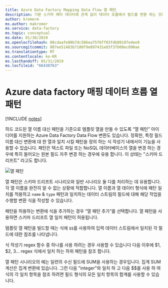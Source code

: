 ```yaml
---
title: Azure Data Factory Mapping Data Flow 열 패턴
description: 기본 스키마 메타 데이터에 관계 없이 데이터 흐름에서 필드를 변환 하는 것에 대 한 일반화 된 템플릿을 패턴을 만드는 매핑 데이터 흐름에서 Azure 데이터 팩터리 열 패턴을 사용 하는 방법을 알아봅니다
author: kromerm
ms.author: makromer
ms.service: data-factory
ms.topic: conceptual
ms.date: 01/30/2019
ms.openlocfilehash: 08cdaafe00b7dc586ea75f6ff03fdb89107edee9
ms.sourcegitcommit: 087ee51483b7180f9e897431e83f37b08ec890ae
ms.translationtype: MT
ms.contentlocale: ko-KR
ms.lasthandoff: 05/31/2019
ms.locfileid: "66430763"
---
```

# <a name="azure-data-factory-mapping-data-flows-column-patterns"></a>Azure data factory 매핑 데이터 흐름 열 패턴

[!INCLUDE [notes](../../includes/data-factory-data-flow-preview.md)]

하드 코드된 열 이름 대신 패턴을 기준으로 템플릿 열을 만들 수 있도록 “열 패턴” 아이디어를 지원하는 Azure Data Factory Data Flow 변환도 있습니다. 정확한, 특정 필드 이름 대신 변환에 대 한 열과 일치 시킬 패턴을 정의 하는 식 작성기 내에서이 기능을 사용할 수 있습니다. 패턴은 텍스트 파일 또는 NoSQL 데이터베이스의 열을 변경 하는 경우에 특히 들어오는 원본 필드 자주 변경 하는 경우에 유용 합니다. 이 상태는 "스키마 드리프트" 라고도 합니다.

![열 패턴](media/data-flow/columnpattern2.png "열 패턴")

열 패턴은 스키마 드리프트 시나리오와 일반 시나리오 둘 다를 처리하는 데 유용합니다. 각 열 이름을 완전히 알 수 없는 상황에 적합합니다. 열 이름과 열 데이터 형식에 패턴 일치를 적용하고 `name` & `type` 패턴과 일치하는 데이터 스트림의 필드에 대해 해당 작업을 수행할 변환 식을 작성할 수 있습니다.

패턴을 허용하는 변환에 식을 추가하는 경우 “열 패턴 추가”를 선택합니다. 열 패턴을 사용하면 스키마 드리프트 열 일치 패턴이 허용됩니다.

템플릿 열 패턴을 빌드할 때는 식에 `$$`를 사용하여 입력 데이터 스트림에서 일치된 각 필드에 대한 참조를 나타냅니다.

식 작성기 regex 함수 중 하나를 사용 하려는 경우 사용할 수 있습니다 다음 이후에 $1, $2, 3... regex 식에서 일치 하는 하위 패턴을 참조 합니다.

열 패턴 시나리오의 예는 일련의 수신 필드에 SUM을 사용하는 경우입니다. 집계 SUM 계산은 집계 변환에 있습니다. 그런 다음 "integer"와 일치 하 고 다음 $$를 사용 하 여 식의 각 일치 항목을 참조 하려면 필드 형식의 모든 일치 항목의 합계를 사용할 수 있습니다.
